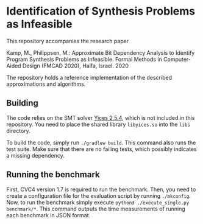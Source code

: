 # Identification of Synthesis Problems as Infeasible

This repository accompanies the research paper

Kamp, M., Philippsen, M.: Approximate Bit Dependency Analysis to Identify
Program Synthesis Problems as Infeasible. Formal Methods in Computer-Aided
Design (FMCAD 2020), Haifa, Israel. 2020

The repository holds a reference implementation of the described approximations
and algorithms.


## Building

The code relies on the SMT solver [Yices 2.5.4](https://yices.csl.sri.com/),
which is not included in this repository. You need to place the shared library
`libyices.so` into the `libs` directory.

To build the code, simply run `./gradlew build`. This command also runs the
test suite. Make sure that there are no failing tests, which possibly indicates
a missing dependency.


## Running the benchmark

First, CVC4 version 1.7 is required to run the benchmark. Then, you need to
create a configuration file for the evaluation script by running `./mkconfig`.
Now, to run the benchmark simply execute `python3 ./execute_single.py
benchmark/*`. This command outputs the time measurements of running each
benchmark in JSON format.
